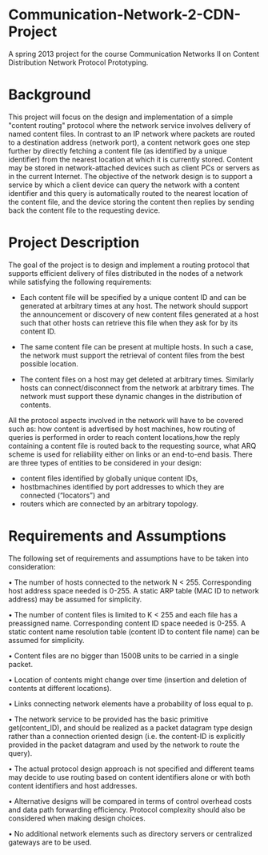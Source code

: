 Communication-Network-2-CDN-Project
===================================

A spring 2013 project for the course Communication Networks II on Content Distribution Network Protocol Prototyping.


Background
====================
This project will focus on the design and implementation of a simple "content routing"
protocol where the network service involves delivery of named content files. In contrast
to an IP network where packets are routed to a destination address (network port), a
content network goes one step further by directly fetching a content file (as identified by
a unique identifier) from the nearest location at which it is currently stored. Content may
be stored in network-attached devices such as client PCs or servers as in the current
Internet. The objective of the network design is to support a service by which a client
device can query the network with a content identifier and this query is automatically
routed to the nearest location of the content file, and the device storing the content then
replies by sending back the content file to the requesting device. 



Project Description
=====================
The goal of the project is to design and implement a routing protocol that supports
efficient delivery of files distributed in the nodes of a network while satisfying the
following requirements:

- Each content file will be specified by a unique content ID and can be generated at
arbitrary times at any host. The network should support the announcement or
discovery of new content files generated at a host such that other hosts can retrieve
this file when they ask for by its content ID.

- The same content file can be present at multiple hosts. In such a case, the network
must support the retrieval of content files from the best possible location.

- The content files on a host may get deleted at arbitrary times. Similarly hosts can
connect/disconnect from the network at arbitrary times. The network must support
these dynamic changes in the distribution of contents.


All the protocol aspects involved in the network will have to be covered such as: how
content is advertised by host machines, how routing of queries is performed in order to
reach content locations,how the reply containing a content file is routed back to the
requesting source, what ARQ scheme is used for reliability either on links or an 
end-to-end basis.
There are three types of entities to be considered in your design: 
- content files identified by globally unique content IDs, 
- hostbmachines identified by port addresses to which they are connected (“locators”) and
- routers which are connected by an arbitrary topology.



Requirements and Assumptions
==============================
The following set of requirements and assumptions have to be taken into consideration:

• The number of hosts connected to the network N < 255. Corresponding host address
space needed is 0-255. A static ARP table (MAC ID to network address) may be
assumed for simplicity.

• The number of content files is limited to K < 255 and each file has a preassigned
name. Corresponding content ID space needed is 0-255. A static content name
resolution table (content ID to content file name) can be assumed for simplicity.

• Content files are no bigger than 1500B units to be carried in a single packet.

• Location of contents might change over time (insertion and deletion of contents at
different locations).

• Links connecting network elements have a probability of loss equal to p.

• The network service to be provided has the basic primitive get(content_ID), and should 
be realized as a packet datagram type design rather than a connection oriented design 
(i.e. the content-ID is explicitly provided in the packet datagram and
used by the network to route the query).

• The actual protocol design approach is not specified and different teams may decide
to use routing based on content identifiers alone or with both content identifiers and
host addresses.

• Alternative designs will be compared in terms of control overhead costs and data path
forwarding efficiency. Protocol complexity should also be considered when making
design choices.

• No additional network elements such as directory servers or centralized gateways are
to be used.
